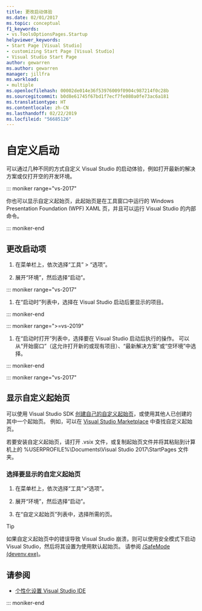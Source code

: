```yaml
---
title: 更改启动体验
ms.date: 02/01/2017
ms.topic: conceptual
f1_keywords:
- vs.ToolsOptionsPages.Startup
helpviewer_keywords:
- Start Page [Visual Studio]
- customizing Start Page [Visual Studio]
- Visual Studio Start Page
author: gewarren
ms.author: gewarren
manager: jillfra
ms.workload:
- multiple
ms.openlocfilehash: 00002de014e36f53976009f0904c987214f0c28b
ms.sourcegitcommit: b0d8e61745f67bd1f7ecf7fe080a0fe73ac6a181
ms.translationtype: HT
ms.contentlocale: zh-CN
ms.lasthandoff: 02/22/2019
ms.locfileid: "56685126"
---
```

# <a name="customize-startup"></a>自定义启动

可以通过几种不同的方式自定义 Visual Studio 的启动体验，例如打开最新的解决方案或仅打开空的开发环境。

::: moniker range="vs-2017"

你也可以显示自定义起始页，此起始页是在工具窗口中运行的 Windows Presentation Foundation (WPF) XAML 页，并且可以运行 Visual Studio 的内部命令。

::: moniker-end

## <a name="to-change-the-startup-item"></a>更改启动项

1. 在菜单栏上，依次选择“工具” > “选项”。

1. 展开“环境”，然后选择“启动”。

::: moniker range="vs-2017"

1. 在“启动时”列表中，选择在 Visual Studio 启动后要显示的项目。

::: moniker-end

::: moniker range=">=vs-2019"

1. 在“启动时打开”列表中，选择要在 Visual Studio 启动后执行的操作。 可以从“开始窗口”（这允许打开新的或现有项目）、“最新解决方案”或“空环境”中选择。

::: moniker-end

::: moniker range="vs-2017"

## <a name="to-show-a-custom-start-page"></a>显示自定义起始页

可以使用 Visual Studio SDK [创建自己的自定义起始页](../extensibility/creating-a-custom-start-page.md)，或使用其他人已创建的其中一个起始页。 例如，可以在 [Visual Studio Marketplace](https://marketplace.visualstudio.com/search?target=VS&category=Tools&vsVersion=&subCategory=Start%20Pages&sortBy=Downloads) 中查找自定义起始页。

若要安装自定义起始页，请打开 .vsix 文件，或复制起始页文件并将其粘贴到计算机上的 %USERPROFILE%\Documents\Visual Studio 2017\StartPages 文件夹。

### <a name="to-select-which-custom-start-page-to-display"></a>选择要显示的自定义起始页

1. 在菜单栏上，依次选择“工具”>“选项”。

1. 展开“环境”，然后选择“启动”。

1. 在“自定义起始页”列表中，选择所需的页。

> [!TIP]
> 如果自定义起始页中的错误导致 Visual Studio 崩溃，则可以使用安全模式下启动 Visual Studio，然后将其设置为使用默认起始页。 请参阅 [/SafeMode (devenv.exe)](../ide/reference/safemode-devenv-exe.md)。

## <a name="see-also"></a>请参阅

- [个性化设置 Visual Studio IDE](../ide/personalizing-the-visual-studio-ide.md)

::: moniker-end